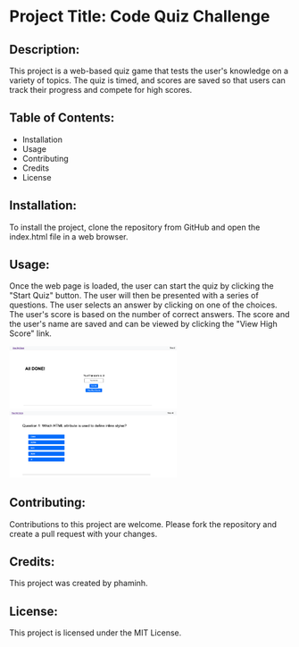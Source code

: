 # Project Title: Code Quiz Challenge

## Description:
This project is a web-based quiz game that tests the user's knowledge on a variety of topics. The quiz is timed, and scores are saved so that users can track their progress and compete for high scores.

## Table of Contents:
- Installation
- Usage
- Contributing
- Credits
- License

## Installation:
To install the project, clone the repository from GitHub and open the index.html file in a web browser.

## Usage:
Once the web page is loaded, the user can start the quiz by clicking the "Start Quiz" button. The user will then be presented with a series of questions. The user selects an answer by clicking on one of the choices. The user's score is based on the number of correct answers. The score and the user's name are saved and can be viewed by clicking the "View High Score" link.

<img src="access/Screenshot 2023-06-12 at 11.08.23 PM.png" width="300"> <img src="access/Screenshot 2023-06-12 at 11.08.34 PM.png" width="300">
## Contributing:
Contributions to this project are welcome. Please fork the repository and create a pull request with your changes.

## Credits:
This project was created by phaminh. 

## License:
This project is licensed under the MIT License.
